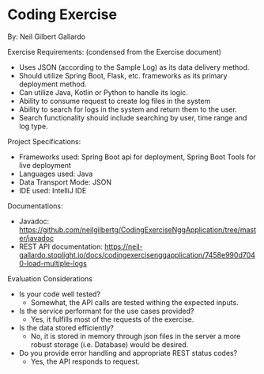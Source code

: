 <h1>Coding Exercise</h1>
By: Neil Gilbert Gallardo

Exercise Requirements: (condensed from the Exercise document)
* Uses JSON (according to the Sample Log) as its data delivery method.
* Should utilize Spring Boot, Flask, etc. frameworks as its primary deployment method.
* Can utilize Java, Kotlin or Python to handle its logic.
* Ability to consume request to create log files in the system
* Ability to search for logs in the system and return them to the user.
* Search functionality should include searching by user, time range and log type.

Project Specifications:
* Frameworks used: Spring Boot api for deployment, Spring Boot Tools for live deployment
* Languages used: Java
* Data Transport Mode: JSON
* IDE used: IntelliJ IDE

Documentations:
* Javadoc: 
https://github.com/neilgilbertg/CodingExerciseNggApplication/tree/master/javadoc
* REST API documentation:
  https://neil-gallardo.stoplight.io/docs/codingexercisenggapplication/7458e990d7040-load-multiple-logs


Evaluation Considerations
* Is your code well tested?  
  * Somewhat, the API calls are tested withing the expected inputs.
* Is the service performant for the use cases provided?
  * Yes, it fulfills most of the requests of the exercise.
* Is the data stored efficiently?
  * No, it is stored in memory through json files in the server a more robust storage (i.e. Database) would be desired.
* Do you provide error handling and appropriate REST status codes?
  * Yes, the API responds to request.